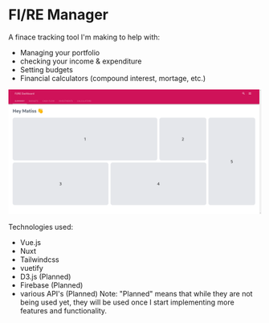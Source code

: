 # FI/RE Manager
A finace tracking tool I'm making to help with:
- Managing your portfolio
- checking your income & expenditure
- Setting budgets
- Financial calculators (compound interest, mortage, etc.)

![](./summary.png)

Technologies used:
- Vue.js
- Nuxt
- Tailwindcss
- vuetify
- D3.js (Planned)
- Firebase (Planned)
- various API's (Planned)
Note: "Planned" means that while they are not being used yet, they will be used once I start implementing more features and functionality.


